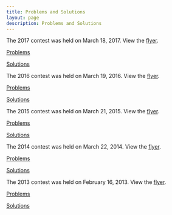 ```yaml
---
title: Problems and Solutions
layout: page
description: Problems and Solutions
---
```


The 2017 contest was held on March 18, 2017. View the [flyer](/doc/2017-umo-flyer.pdf).

[Problems](/doc/2017UtahMathOlympiad.pdf)

[Solutions](/doc/2017UtahMathOlympiadSolutions.pdf)

The 2016 contest was held on March 19, 2016. View the [flyer](/doc/2016-umo-flyer.pdf).

[Problems](/doc/2016UtahMathOlympiad.pdf)

[Solutions](/doc/2016UtahMathOlympiadSolutions.pdf)

The 2015 contest was held on March 21, 2015. View the [flyer](/doc/2015-umo-flyer.pdf).

[Problems](/doc/2015UtahMathOlympiad.pdf)

[Solutions](/doc/2015UtahMathOlympiadSolutions.pdf)

The 2014 contest was held on March 22, 2014. View the [flyer](/doc/2014-umo-flyer.pdf).

[Problems](/doc/2014UtahMathOlympiad.pdf)

[Solutions](/doc/2014UtahMathOlympiadSolutions.pdf)

The 2013 contest was held on February 16, 2013. View the [flyer](/doc/2013-umo-flyer.pdf).

[Problems](/doc/2013UtahMathOlympiad.pdf)

[Solutions](/doc/2013UtahMathOlympiadSolutions.pdf)
